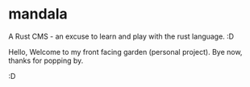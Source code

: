 # mandala
A Rust CMS - an excuse to learn and play with the rust language. :D

Hello, Welcome to my front facing garden (personal project).
Bye now, thanks for popping by.  

:D 



